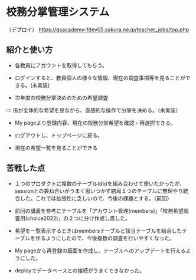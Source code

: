 # 校務分掌管理システム
（デプロイ）
https://gsacademy-fdev05.sakura.ne.jp/teacher_jobs/top.php

## 紹介と使い方

  - 各教員にアカウントを取得してもらう。

  - ログインすると、教員個人の様々な情報、現在の調査事項等を見ることができる。(未実装)

  - 次年度の校務分掌決めのための希望調査 

  ⇨ 係が全体的な希望を見ながら、直感的な操作で分掌を決める。（未実装）
  
  - My pageより登録内容、現在の校務分掌希望を確認・再選択できる。

  - ログアウトし、トップページに戻る。 

  - 現在の希望一覧を見ることができる


## 苦戦した点

  - １つのプロダクトに複数のテーブル(db)を組み合わせて使いたかったが、sessionとの兼ね合いがうまく思いつかず結局１つのテーブルに無理やり統合した。これでは拡張性に乏しいので、今後の課題とする。（前回）

  - 前回の講義を参考にテーブルを「アカウント管理(members)」「校務希望調査用(choice2022)」の２つに分け作成し直した。

  - 希望を一覧表示するときはmembersテーブルと該当テーブルを結合したテーブルを作るようにしたので、今後複数の調査を行いやすくなった。

  - My pageから再登録の画面を作成し、テーブルへのアップデートを行えるようにした。

  - deployでデータベースとの接続がうまくできなかった。



